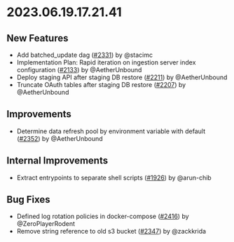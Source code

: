# 2023.06.19.17.21.41

## New Features

- Add batched_update dag
  ([#2331](https://github.com/WordPress/openverse/pull/2331)) by @stacimc
- Implementation Plan: Rapid iteration on ingestion server index configuration
  ([#2133](https://github.com/WordPress/openverse/pull/2133)) by @AetherUnbound
- Deploy staging API after staging DB restore
  ([#2211](https://github.com/WordPress/openverse/pull/2211)) by @AetherUnbound
- Truncate OAuth tables after staging DB restore
  ([#2207](https://github.com/WordPress/openverse/pull/2207)) by @AetherUnbound

## Improvements

- Determine data refresh pool by environment variable with default
  ([#2352](https://github.com/WordPress/openverse/pull/2352)) by @AetherUnbound

## Internal Improvements

- Extract entrypoints to separate shell scripts
  ([#1926](https://github.com/WordPress/openverse/pull/1926)) by @arun-chib

## Bug Fixes

- Defined log rotation policies in docker-compose
  ([#2416](https://github.com/WordPress/openverse/pull/2416)) by
  @ZeroPlayerRodent
- Remove string reference to old s3 bucket
  ([#2347](https://github.com/WordPress/openverse/pull/2347)) by @zackkrida
